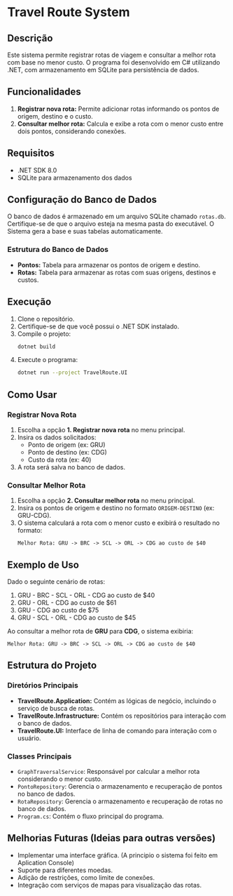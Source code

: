 # Travel Route System

## Descrição
Este sistema permite registrar rotas de viagem e consultar a melhor rota com base no menor custo. O programa foi desenvolvido em C# utilizando .NET, com armazenamento em SQLite para persistência de dados.

## Funcionalidades
1. **Registrar nova rota:** Permite adicionar rotas informando os pontos de origem, destino e o custo.
2. **Consultar melhor rota:** Calcula e exibe a rota com o menor custo entre dois pontos, considerando conexões.

## Requisitos
- .NET SDK 8.0
- SQLite para armazenamento dos dados

## Configuração do Banco de Dados
O banco de dados é armazenado em um arquivo SQLite chamado `rotas.db`. 
Certifique-se de que o arquivo esteja na mesma pasta do executável.
O Sistema gera a base e suas tabelas automaticamente.

### Estrutura do Banco de Dados
- **Pontos:** Tabela para armazenar os pontos de origem e destino.
- **Rotas:** Tabela para armazenar as rotas com suas origens, destinos e custos.

## Execução
1. Clone o repositório.
2. Certifique-se de que você possui o .NET SDK instalado.
3. Compile o projeto:
   ```bash
   dotnet build
   ```
4. Execute o programa:
   ```bash
   dotnet run --project TravelRoute.UI
   ```

## Como Usar

### Registrar Nova Rota
1. Escolha a opção **1. Registrar nova rota** no menu principal.
2. Insira os dados solicitados:
   - Ponto de origem (ex: GRU)
   - Ponto de destino (ex: CDG)
   - Custo da rota (ex: 40)
3. A rota será salva no banco de dados.

### Consultar Melhor Rota
1. Escolha a opção **2. Consultar melhor rota** no menu principal.
2. Insira os pontos de origem e destino no formato `ORIGEM-DESTINO` (ex: GRU-CDG).
3. O sistema calculará a rota com o menor custo e exibirá o resultado no formato:
   ```
   Melhor Rota: GRU -> BRC -> SCL -> ORL -> CDG ao custo de $40
   ```

## Exemplo de Uso
Dado o seguinte cenário de rotas:
1. GRU - BRC - SCL - ORL - CDG ao custo de $40
2. GRU - ORL - CDG ao custo de $61
3. GRU - CDG ao custo de $75
4. GRU - SCL - ORL - CDG ao custo de $45

Ao consultar a melhor rota de **GRU** para **CDG**, o sistema exibiria:
```
Melhor Rota: GRU -> BRC -> SCL -> ORL -> CDG ao custo de $40
```

## Estrutura do Projeto

### Diretórios Principais
- **TravelRoute.Application:** Contém as lógicas de negócio, incluindo o serviço de busca de rotas.
- **TravelRoute.Infrastructure:** Contém os repositórios para interação com o banco de dados.
- **TravelRoute.UI:** Interface de linha de comando para interação com o usuário.

### Classes Principais
- `GraphTraversalService`: Responsável por calcular a melhor rota considerando o menor custo.
- `PontoRepository`: Gerencia o armazenamento e recuperação de pontos no banco de dados.
- `RotaRepository`: Gerencia o armazenamento e recuperação de rotas no banco de dados.
- `Program.cs`: Contém o fluxo principal do programa.

## Melhorias Futuras (Ideias para outras versões)
- Implementar uma interface gráfica. (A principio o sistema foi feito em Aplication Console)
- Suporte para diferentes moedas.
- Adição de restrições, como limite de conexões.
- Integração com serviços de mapas para visualização das rotas.